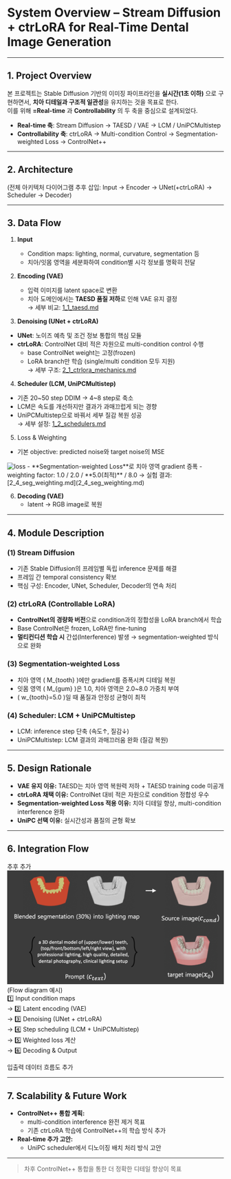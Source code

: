 # System Overview – Stream Diffusion + ctrLoRA for Real-Time Dental Image Generation  

---

## 1. Project Overview
본 프로젝트는 Stable Diffusion 기반의 이미징 파이프라인을 **실시간(1초 이하)** 으로 구현하면서, **치아 디테일과 구조적 일관성**을 유지하는 것을 목표로 한다.  
이를 위해 **=Real-time** 과 **Controllability** 의 두 축을 중심으로 설계되었다.

- **Real-time 축**: Stream Diffusion → TAESD / VAE → LCM / UniPCMultistep  
- **Controllability 축**: ctrLoRA → Multi-condition Control → Segmentation-weighted Loss → ControlNet++


---
## 2. Architecture
(전체 아키텍처 다이어그램 추후 삽입: Input → Encoder → UNet(+ctrLoRA) → Scheduler → Decoder)  


---

## 3. Data Flow
1. **Input**  
   - Condition maps: lighting, normal, curvature, segmentation 등
   - 치아/잇몸 영역을 세분화하여 condition별 시각 정보를 명확히 전달  
  
2. **Encoding (VAE)**  
   - 입력 이미지를 latent space로 변환  
   - 치아 도메인에서는 **TAESD 품질 저하**로 인해 VAE 유지 결정  
→ 세부 비교: [1_1_taesd.md](1_1_taesd.md)  
  
3. **Denoising (UNet + ctrLoRA)**  
  - **UNet**: 노이즈 예측 및 조건 정보 통합의 핵심 모듈  
  - **ctrLoRA**: ControlNet 대비 적은 자원으로 multi-condition control 수행  
    - base ControlNet weight는 고정(frozen)  
    - LoRA branch만 학습 (single/multi condition 모두 지원)  
  → 세부 구조: [2_1_ctrlora_mechanics.md](2_1_ctrlora_mechanics.md)
    
4. **Scheduler (LCM, UniPCMultistep)**  
  - 기존 20~50 step DDIM → 4~8 step로 축소  
  - LCM은 속도를 개선하지만 결과가 과매끄럽게 되는 경향  
  - UniPCMultistep으로 바꿔서 세부 질감 복원 성공  
  → 세부 설정: [1_2_schedulers.md](1_2_schedulers.md)
  
5. Loss & Weighting  
  - 기본 objective: predicted noise와 target noise의 MSE
 <img src="images/segmentation_weighting_loss.png" alt="loss" width=600>  
  - **Segmentation-weighted Loss**로 치아 영역 gradient 증폭  
  - weighting factor: 1.0 / 2.0 / **5.0(최적)** / 8.0  
  → 실험 결과: [2_4_seg_weighting.md](2_4_seg_weighting.md)

6. **Decoding (VAE)**  
   - latent → RGB image로 복원  

---

## 4. Module Description  

### (1) Stream Diffusion  
- 기존 Stable Diffusion의 프레임별 독립 inference 문제를 해결  
- 프레임 간 temporal consistency 확보  
- 핵심 구성: Encoder, UNet, Scheduler, Decoder의 연속 처리  

### (2) ctrLoRA (Controllable LoRA)  
- **ControlNet의 경량화 버전**으로 condition과의 정합성을 LoRA branch에서 학습  
- Base ControlNet은 frozen, LoRA만 fine-tuning  
- **멀티컨디션 학습 시** 간섭(Interference) 발생 → segmentation-weighted 방식으로 완화  

### (3) Segmentation-weighted Loss  
- 치아 영역 \( M_{tooth} \)에만 gradient를 증폭시켜 디테일 복원  
- 잇몸 영역 \( M_{gum} \)은 1.0, 치아 영역은 2.0~8.0 가중치 부여  
- \( w_{tooth}=5.0 \)일 때 품질과 안정성 균형이 최적  

### (4) Scheduler: LCM + UniPCMultistep  
- LCM: inference step 단축 (속도↑, 질감↓)  
- UniPCMultistep: LCM 결과의 과매끄러움 완화 (질감 복원)  

---

## 5. Design Rationale
- **VAE 유지 이유:** TAESD는 치아 영역 복원력 저하 + TAESD training code 미공개  
- **ctrLoRA 채택 이유:** ControlNet 대비 적은 자원으로 condition 정합성 우수  
- **Segmentation-weighted Loss 적용 이유:** 치아 디테일 향상, multi-condition interference 완화  
- **UniPC 선택 이유:** 실시간성과 품질의 균형 확보  

---

## 6. Integration Flow  

추후 추가  
  <img src="images/dataset.png" alt="dataset" width=600>  
(Flow diagram 예시)  
1️⃣ Input condition maps  
→ 2️⃣ Latent encoding (VAE)  
→ 3️⃣ Denoising (UNet + ctrLoRA)  
→ 4️⃣ Step scheduling (LCM + UniPCMultistep)  
→ 5️⃣ Weighted loss 계산  
→ 6️⃣ Decoding & Output  

입출력 데이터 흐름도 추가  

---

## 7. Scalability & Future Work  
- **ControlNet++ 통합 계획:**  
  - multi-condition interference 완전 제거 목표  
  - 기존 ctrLoRA 학습에 ControlNet++의 학습 방식 추가
- **Real-time 추가 고안:**  
  - UniPC scheduler에서 디노이징 배치 처리 방식 고안
---


> 차후 ControlNet++ 통합을 통한 더 정확한 디테일 향상이 목표
